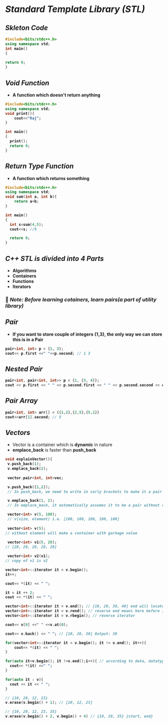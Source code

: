 # _Standard Template Library (STL)_

<b>

## _Skleton Code_
```cpp
#include<bits/stdc++.h>
using namespace std;
int main()
{
 
return 0;
}
```

## _Void Function_
- A function which doesn't return anything

```cpp
#include<bits/stdc++.h>
using namespace std;
void print(){
    cout<<"Raj";
}

int main()
{
  print();
  return 0;
}
```


## _Return Type Function_
- A function which returns something
```cpp
#include<bits/stdc++.h>
using namespace std;
void sum(int a, int b){
    return a+b;
}

int main()
{
  int s=sum(4,5);
  cout<<s; //9

  return 0;
}
```

## _C++ STL is divided into 4 Parts_
- Algorithms
- Containers
- Functions
- Iterators

### 🎯 _Note: Before learning cotainers, learn pairs(a part of utility library)_

## _Pair_
- If you want to store couple of integers {1,3}, the only way we can store this is in a Pair

```cpp
pair<int, int> p = {1, 3};
cout<< p.first <<" "<<p.second; // 1 3
```

## _Nested Pair_

```cpp
pair<int, pair<int, int>> p = {1, {3, 4}};
cout << p.first << " " << p.second.first << " " << p.second.second << endl; // 1 3 4
```

## _Pair Array_

```cpp
pair<int, int> arr[] = {{1,2},{2,5},{5,1}}
cout<<arr[1].second; // 5
```
</b>


## _Vectors_
- Vector is a container which is **dynamic** in nature
- **emplace_back** is faster than **push_back**

<b>

```cpp
void explainVector(){
 v.push_back(1);
 v.emplace_back(2);
 
 vector.pair<int, int>vec;

 v.push_back({1,2});
 // In push_back, we need to write in curly brackets to make it a pair

 v.emplace_back(1, 2);  
 // In emplace_back, it automatically assumes it to be a pair without curly brackets

 vector<int> v(5, 100);
 // v(size, element) i.e. [100, 100, 100, 100, 100]
 
 vector<int> v(5); 
// without element will make a container with garbage value
 
 vector<int> v1(5, 20);
// [20, 20, 20, 20, 20]

 vector<int> v2(v1);
// copy of v1 is v2

vector<int>::iterator it = v.begin();
it++;

cout<< *(it) << " ";

it = it ++ 2;
cout << *(it) << " ";

vector<int>::iterator it = v.end(); // [10, 20, 30, 40] end will locate after 40
vector<int>::iterator it = v.rend(); // reverse end means here before 10 [10, 20, 30, 40]
vector<int>::iterator it = v.rbegin(); // reverse iterator

cout<< v[0] <<" " <<v.at(0);

cout<< v.back() << " "; // [10, 20, 30] Output: 30

for(vector<int>::iterator it = v.begin(); it != v.end(); it++){
    cout<< *(it) << " ";
}

for(auto it=v.begin(); it !=v.end();i++){ // according to data, datatype will be assigned
  cout<< *(it) <<" ";
}

for(auto it : v){
  cout << it << " ";
}

// {10, 20, 12, 23}
v.erase(v.begin() + 1); // [10, 12, 23]

// {10, 20, 12, 23, 35}
v.erase(v.begin() + 2, v.begin() + 4) // {10, 20, 35} {start, end}





```









</b>


